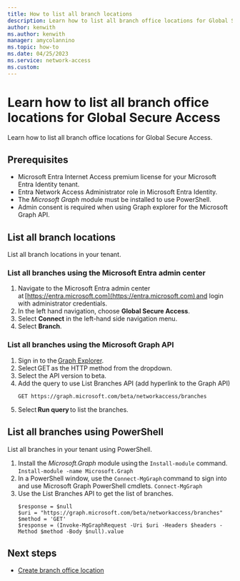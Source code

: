 ```yaml
---
title: How to list all branch locations
description: Learn how to list all branch office locations for Global Secure Access.
author: kenwith
ms.author: kenwith
manager: amycolannino
ms.topic: how-to
ms.date: 04/25/2023
ms.service: network-access
ms.custom: 
---
```


# Learn how to list all branch office locations for Global Secure Access

Learn how to list all branch office locations for Global Secure Access.

## Prerequisites 
- Microsoft Entra Internet Access premium license for your Microsoft Entra Identity tenant.  
- Entra Network Access Administrator role in Microsoft Entra Identity.
- The *Microsoft Graph* module must be installed to use PowerShell.
- Admin consent is required when using Graph explorer for the Microsoft Graph API. 

## List all branch locations
List all branch locations in your tenant.

### List all branches using the Microsoft Entra admin center
1. Navigate to the Microsoft Entra admin center at [https://entra.microsoft.com](https://entra.microsoft.com) and login with administrator credentials.
1. In the left hand navigation, choose **Global Secure Access**. 
1. Select **Connect** in the left-hand side navigation menu. 
1. Select **Branch**.

### List all branches using the Microsoft Graph API 
1. Sign in to the [Graph Explorer](https://aka.ms/ge). 
1. Select GET as the HTTP method from the dropdown. 
1. Select the API version to beta. 
1. Add the query to use List Branches API (add hyperlink to the Graph API) 
    ```
    GET https://graph.microsoft.com/beta/networkaccess/branches 
    ```
1. Select **Run query** to list the branches.  

## List all branches using PowerShell 
List all branches in your tenant using PowerShell.

1. Install the *Microsoft.Graph* module using the `Install-module` command. 
    `Install-module -name Microsoft.Graph`
1. In a PowerShell window, use the `Connect-MgGraph` command to sign into and use Microsoft Graph PowerShell cmdlets.
    `Connect-MgGraph`
1. Use the List Branches API to get the list of branches. 
    ```
    $response = $null  
    $uri = "https://graph.microsoft.com/beta/networkaccess/branches"  
    $method = 'GET'  
    $response = (Invoke-MgGraphRequest -Uri $uri -Headers $headers -Method $method -Body $null).value 
    ```

## Next steps
<!-- Add a context sentence for the following links -->
- [Create branch office location](how-to-create-branch-office-locations.md)
